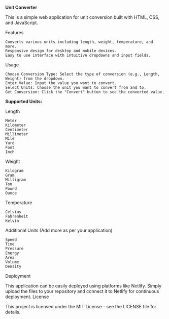 **Unit Converter**

This is a simple web application for unit conversion built with HTML, CSS, and JavaScript.

Features

    Converts various units including length, weight, temperature, and more.
    Responsive design for desktop and mobile devices.
    Easy to use interface with intuitive dropdowns and input fields.

Usage

    Choose Conversion Type: Select the type of conversion (e.g., Length, Weight) from the dropdown.
    Enter Value: Input the value you want to convert.
    Select Units: Choose the unit you want to convert from and to.
    Get Conversion: Click the "Convert" button to see the converted value.

**Supported Units:**

Length

    Meter
    Kilometer
    Centimeter
    Millimeter
    Mile
    Yard
    Foot
    Inch

Weight

    Kilogram
    Gram
    Milligram
    Ton
    Pound
    Ounce

Temperature

    Celsius
    Fahrenheit
    Kelvin

Additional Units (Add more as per your application)

    Speed
    Time
    Pressure
    Energy
    Area
    Volume
    Density

Deployment

This application can be easily deployed using platforms like Netlify. Simply upload the files to your repository and connect it to Netlify for continuous deployment.
License

This project is licensed under the MIT License - see the LICENSE file for details.
